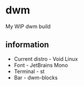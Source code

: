 # dwm
My WIP dwm build

## information
* Current distro - Void Linux
* Font - JetBrains Mono
* Terminal - st
* Bar - dwm-blocks
